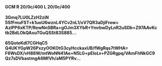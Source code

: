 #### GCM R 20/0c/400 L 20/0c/400
**3Gmq7LU0LZzH2ziN**<br/>**5SfFmuFST+k1uoU6wznL4YCv2nL1/xV7QR3aDjiFrow=**<br/>**AzlPP6xKTP/RewNnSBRa+gOJm3XYbR+YmrbwDyLnR2uSDb+Z97AAvKctb2BdLOkQAxuTGuQSSt83S885...**<br/><br/>
**65QoteKdl7CGHqC5**<br/>**Q4UKYGpW26PxzyOOKOtG3cyHcckaxUB/fWgRqs7tWHA=**<br/>**F6WsDX/vH88W/mtWoNN41Ae+N5LG+pEloLv+PZGRgpq/VAmFhNkGC9Qz7sDVbastmgA6MfVh/aM5PYRv...**